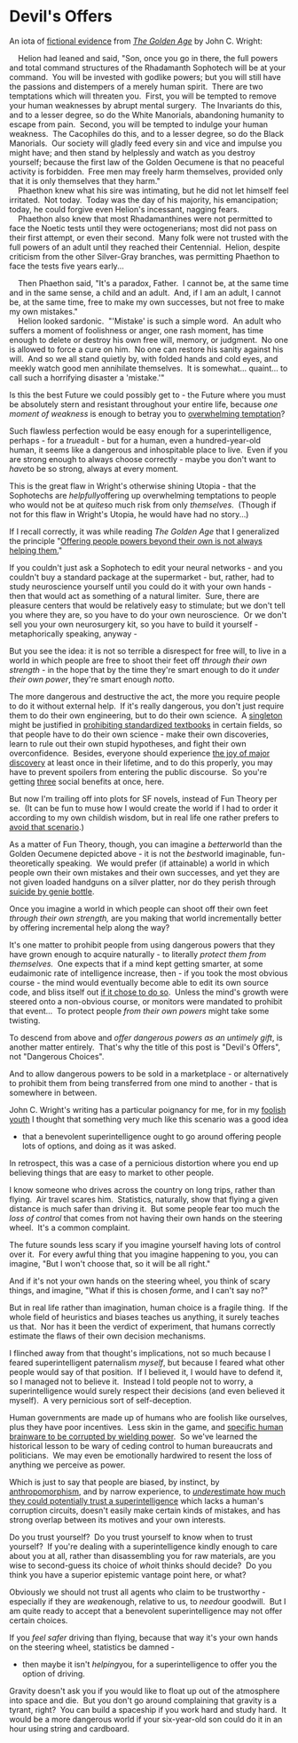 
# Devil's Offers

An iota of
[fictional evidence](/lw/k9/the_logical_fallacy_of_generalization_from/)
from
[*The Golden Age*](http://books.google.com/books?id=CDjJ7K3bm28C&pg=PA196&lpg=PA196&dq=%22Helion+had+leaned+and+said%22&source=bl&ots=QS-yd1jvWz&sig=twyQUHiB9O-nPsw0BcEAbuAnkgw&hl=en&sa=X&oi=book_result&resnum=2&ct=result#PPA196,M1)
by John C. Wright:

    Helion had leaned and said, "Son, once you go in there, the
full powers and total command structures of the Rhadamanth
Sophotech will be at your command.  You will be invested with
godlike powers; but you will still have the passions and distempers
of a merely human spirit.  There are two temptations which will
threaten you.  First, you will be tempted to remove your human
weaknesses by abrupt mental surgery.  The Invariants do this, and
to a lesser degree, so do the White Manorials, abandoning humanity
to escape from pain.  Second, you will be tempted to indulge your
human weakness.  The Cacophiles do this, and to a lesser degree, so
do the Black Manorials.  Our society will gladly feed every sin and
vice and impulse you might have; and then stand by helplessly and
watch as you destroy yourself; because the first law of the Golden
Oecumene is that no peaceful activity is forbidden.  Free men may
freely harm themselves, provided only that it is only themselves
that they harm."  
    Phaethon knew what his sire was intimating, but he did not let
himself feel irritated.  Not today.  Today was the day of his
majority, his emancipation; today, he could forgive even Helion's
incessant, nagging fears.  
    Phaethon also knew that most Rhadamanthines were not permitted
to face the Noetic tests until they were octogenerians; most did
not pass on their first attempt, or even their second.  Many folk
were not trusted with the full powers of an adult until they
reached their Centennial.  Helion, despite criticism from the other
Silver-Gray branches, was permitting Phaethon to face the tests
five years early...



    Then Phaethon said, "It's a paradox, Father.  I cannot be, at
the same time and in the same sense, a child and an adult.  And, if
I am an adult, I cannot be, at the same time, free to make my own
successes, but not free to make my own mistakes."  
    Helion looked sardonic.  "'Mistake' is such a simple word.  An
adult who suffers a moment of foolishness or anger, one rash
moment, has time enough to delete or destroy his own free will,
memory, or judgment.  No one is allowed to force a cure on him.  No
one can restore his sanity against his will.  And so we all stand
quietly by, with folded hands and cold eyes, and meekly watch good
men annihilate themselves.  It is somewhat... quaint... to call
such a horrifying disaster a 'mistake.'"

Is this the best Future we could possibly get to - the Future where
you must be absolutely stern and resistant throughout your entire
life, because *one moment of weakness* is enough to betray you to
[overwhelming temptation](/lw/h3/superstimuli_and_the_collapse_of_western/)?

Such flawless perfection would be easy enough for a
superintelligence, perhaps - for a *true*adult - but for a human,
even a hundred-year-old human, it seems like a dangerous and
inhospitable place to live.  Even if you are strong enough to
always choose correctly - maybe you don't want to *have*to be so
strong, always at every moment.

This is the great flaw in Wright's otherwise shining Utopia - that
the Sophotechs are *helpfully*offering up overwhelming temptations
to people who would not be at *quite*so much risk from only
*themselves*.  (Though if not for this flaw in Wright's Utopia, he
would have had no story...)

If I recall correctly, it was while reading *The Golden Age* that I
generalized the principle
"[Offering people powers beyond their own is not always helping them.](/lw/wz/living_by_your_own_strength/)"

If you couldn't just ask a Sophotech to edit your neural networks -
and you couldn't buy a standard package at the supermarket - but,
rather, had to study neuroscience yourself until you could do it
with your own hands - then that would act as something of a natural
limiter.  Sure, there are pleasure centers that would be relatively
easy to stimulate; but we don't tell you where they are, so you
have to do your own neuroscience.  Or we don't sell you your own
neurosurgery kit, so you have to build it yourself - metaphorically
speaking, anyway -

But you see the idea: it is not so terrible a disrespect for free
will, to live in a world in which people are free to shoot their
feet off *through their own strength* - in the hope that by the
time they're smart enough to do it *under their own power*, they're
smart enough *not*to.

The more dangerous and destructive the act, the more you require
people to do it without external help.  If it's really dangerous,
you don't just require them to do their own engineering, but to do
their own science.  A [singleton](/lw/wc/singletons_rule_ok/) might
be justified in
[prohibiting standardized textbooks](/lw/p0/to_spread_science_keep_it_secret/)
in certain fields, so that people have to do their own science -
make their own discoveries, learn to rule out their own stupid
hypotheses, and fight their own overconfidence.  Besides, everyone
should experience
[the joy of major discovery](/lw/os/joy_in_discovery/) at least
once in their lifetime, and to do this properly, you may have to
prevent spoilers from entering the public discourse.  So you're
getting [three](/lw/p0/to_spread_science_keep_it_secret/) social
benefits at once, here.

But now I'm trailing off into plots for SF novels, instead of Fun
Theory per se.  (It can be fun to muse how I would create the world
if I had to order it according to my own childish wisdom, but in
real life one rather prefers to
[avoid that scenario](/lw/wp/what_i_think_if_not_why/).)

As a matter of Fun Theory, though, you can imagine a *better*world
than the Golden Oecumene depicted above - it is not the *best*world
imaginable, fun-theoretically speaking.  We would prefer (if
attainable) a world in which people own their own mistakes and
their own successes, and yet they are not given loaded handguns on
a silver platter, nor do they perish through
[suicide by genie bottle](/lw/ld/the_hidden_complexity_of_wishes/).

Once you imagine a world in which people can shoot off their own
feet *through their own strength,* are you making that world
incrementally better by offering incremental help along the way?

It's one matter to prohibit people from using dangerous powers that
they have grown enough to acquire naturally - to literally
*protect them from themselves.*  One expects that if a mind kept
getting smarter, at some eudaimonic rate of intelligence increase,
then - if you took the most obvious course - the mind would
eventually become able to edit its own source code, and bliss
itself out
[if it chose to do so](/lw/rb/possibility_and_couldness/).  Unless
the mind's growth were steered onto a non-obvious course, or
monitors were mandated to prohibit that event...  To protect people
*from their own powers* might take some twisting.

To descend from above and
*offer dangerous powers as an untimely gift*, is another matter
entirely.  That's why the title of this post is "Devil's Offers",
not "Dangerous Choices".

And to allow dangerous powers to be sold in a marketplace - or
alternatively to prohibit them from being transferred from one mind
to another - that is somewhere in between.

John C. Wright's writing has a particular poignancy for me, for in
my [foolish youth](/lw/u2/the_sheer_folly_of_callow_youth/) I
thought that something very much like this scenario was a good idea
- that a benevolent superintelligence ought to go around offering
people lots of options, and doing as it was asked.

In retrospect, this was a case of a pernicious distortion where you
end up believing things that are easy to market to other people.

I know someone who drives across the country on long trips, rather
than flying.  Air travel scares him.  Statistics, naturally, show
that flying a given distance is much safer than driving it.  But
some people fear too much the *loss of control* that comes from not
having their own hands on the steering wheel.  It's a common
complaint.

The future sounds less scary if you imagine yourself having lots of
control over it.  For every awful thing that you imagine happening
to you, you can imagine, "But I won't choose that, so it will be
all right."

And if it's not your own hands on the steering wheel, you think of
scary things, and imagine, "What if this is chosen *for*me, and I
can't say no?"

But in real life rather than imagination, human choice is a fragile
thing.  If the whole field of heuristics and biases teaches us
anything, it surely teaches us that.  Nor has it been the verdict
of experiment, that humans correctly estimate the flaws of their
own decision mechanisms.

I flinched away from that thought's implications, not so much
because I feared superintelligent paternalism *myself*, but because
I feared what other people would say of that position.  If I
believed it, I would have to defend it, so I managed not to believe
it.  Instead I told people not to worry, a superintelligence would
surely respect their decisions (and even believed it myself).  A
very pernicious sort of self-deception.

Human governments are made up of humans who are foolish like
ourselves, plus they have poor incentives.  Less skin in the game,
and
[specific human brainware to be corrupted by wielding power](/lw/uu/why_does_power_corrupt/). 
So we've learned the historical lesson to be wary of ceding control
to human bureaucrats and politicians.  We may even be emotionally
hardwired to resent the loss of anything we perceive as power.

Which is just to say that people are biased, by instinct, by
[anthropomorphism](/lw/so/humans_in_funny_suits/), and by narrow
experience, to
[*under*estimate how much they could potentially trust a superintelligence](/lw/uv/ends_dont_justify_means_among_humans/)
which lacks a human's corruption circuits, doesn't easily make
certain kinds of mistakes, and has strong overlap between its
motives and your own interests.

Do you trust yourself?  Do you trust yourself to know when to trust
yourself?  If you're dealing with a superintelligence kindly enough
to care about you at all, rather than disassembling you for raw
materials, are you wise to second-guess its choice of *who*it
thinks should decide?  Do you think you have a superior epistemic
vantage point here, or what?

Obviously we should not trust all agents who claim to be
trustworthy - especially if they are *weak*enough, relative to us,
to *need*our goodwill.  But I am quite ready to accept that a
benevolent superintelligence may not offer certain choices.

If you *feel safer* driving than flying, because that way it's your
own hands on the steering wheel, statistics be damned -

- then maybe it isn't *helping*you, for a superintelligence to
offer you the option of driving.

Gravity doesn't ask you if you would like to float up out of the
atmosphere into space and die.  But you don't go around complaining
that gravity is a tyrant, right?  You can build a spaceship if you
work hard and study hard.  It would be a more dangerous world if
your six-year-old son could do it in an hour using string and
cardboard.
